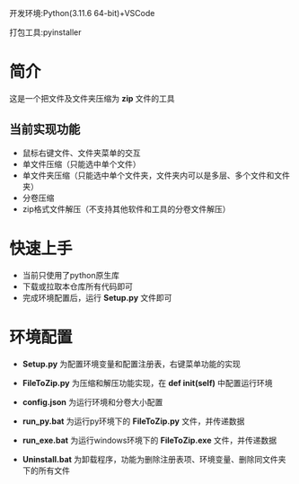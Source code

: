 开发环境:Python(3.11.6 64-bit)+VSCode

打包工具:pyinstaller

# 简介

这是一个把文件及文件夹压缩为 **zip** 文件的工具

## 当前实现功能

- 鼠标右键文件、文件夹菜单的交互
- 单文件压缩（只能选中单个文件）
- 单文件夹压缩（只能选中单个文件夹，文件夹内可以是多层、多个文件和文件夹）
- 分卷压缩
- zip格式文件解压（不支持其他软件和工具的分卷文件解压）

# 快速上手

- 当前只使用了python原生库
- 下载或拉取本仓库所有代码即可
- 完成环境配置后，运行 **Setup.py** 文件即可

# 环境配置

- **Setup.py** 为配置环境变量和配置注册表，右键菜单功能的实现

- **FileToZip.py** 为压缩和解压功能实现，在 **def __init__(self)** 中配置运行环境

- **config.json** 为运行环境和分卷大小配置

- **run_py.bat** 为运行py环境下的 **FileToZip.py** 文件，并传递数据

- **run_exe.bat** 为运行windows环境下的 **FileToZip.exe** 文件，并传递数据

- **Uninstall.bat** 为卸载程序，功能为删除注册表项、环境变量、删除同文件夹下的所有文件
